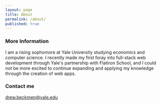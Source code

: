 ```yaml
---
layout: page
title: About
permalink: /about/
published: true
---
```

### More Information

I am a rising sophomore at Yale University studying economics and computer science. I recently made my first foray into full-stack web development through Yale's partnership with Flatiron School, and I could not be more excited to continue expanding and applying my knowledge through the creation of web apps. 

### Contact me

[drew.beckmen@yale.edu](mailto:drew.beckmen@yale.edu)

